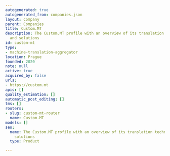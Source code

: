 ```yaml
---
autogenerated: true
autogenerated_from: companies.json
layout: company
parent: Companies
title: Custom.MT
description: The Custom.MT profile with an overview of its translation technologies
  and solutions
id: custom-mt
type:
- machine-translation-aggregator
location: Prague
founded: 2020
note: null
active: true
acquired_by: false
urls:
- https://custom.mt
apis: []
quality_estimation: []
automatic_post_editing: []
tms: []
routers:
- slug: custom-mt-router
  name: Custom.MT
models: []
seo:
  name: The Custom.MT profile with an overview of its translation technologies and
    solutions
  type: Product

---
```


